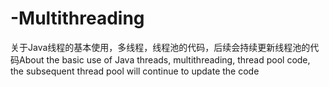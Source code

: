 # -Multithreading
关于Java线程的基本使用，多线程，线程池的代码，后续会持续更新线程池的代码About the basic use of Java threads, multithreading, thread pool code, the subsequent thread pool will continue to update the code
